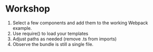 # Workshop

1. Select a few components and add them to the working
   Webpack example. 
2. Use require() to load your templates
3. Adjust paths as needed (remove .ts from imports)
4. Observe the bundle is still a single file.